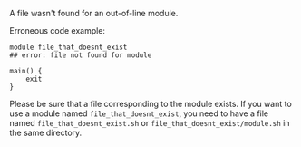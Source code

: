 A file wasn't found for an out-of-line module.

Erroneous code example:

```
module file_that_doesnt_exist 
## error: file not found for module

main() {
    exit
}
```

Please be sure that a file corresponding to the module exists. If you
want to use a module named `file_that_doesnt_exist`, you need to have a file
named `file_that_doesnt_exist.sh` or `file_that_doesnt_exist/module.sh` in the
same directory.
